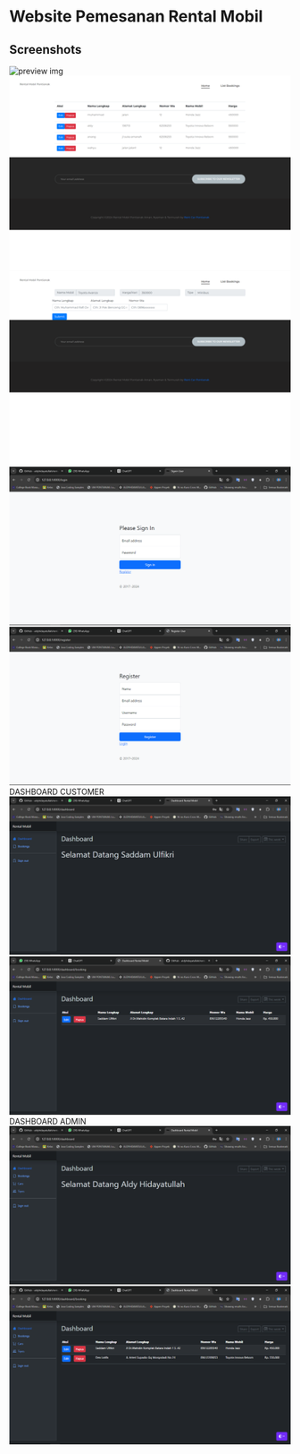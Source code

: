 # Website Pemesanan Rental Mobil

## Screenshots

![preview img](/home.png)
![preview img](/daftarbooking.png)
![preview img](/tambahbooking.png)
![preview img](/login.png)
![preview img](/register.png)
DASHBOARD CUSTOMER
![preview img](/dashboardcustomer.png)
![preiview img](/dashboardbookingcustomer.png)
DASHBOARD ADMIN
![preview img](/dashboardadmin.png)
![preview img](/menudashboardadmin.png)
